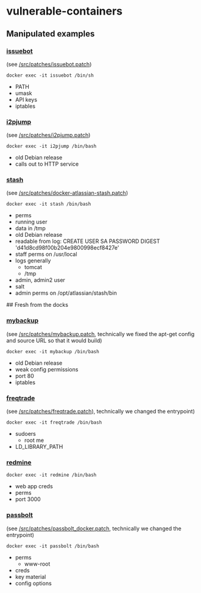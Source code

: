 # vulnerable-containers

## Manipulated examples

### [issuebot](https://hub.docker.com/r/pecan/issuebot)

(see [/src/patches/issuebot.patch](../master/src/patches/issuebot.patch))

```docker exec -it issuebot /bin/sh```

- PATH
- umask
- API keys
- iptables

### [i2pjump](https://hub.docker.com/r/geti2p/i2pjump)

(see [/src/patches/i2pjump.patch](../master/src/patches/i2pjump.patch))

```docker exec -it i2pjump /bin/bash```

- old Debian release
- calls out to HTTP service

### [stash](https://hub.docker.com/r/atlassian/stash)

(see [/src/patches/docker-atlassian-stash.patch](../master/src/patches/docker-atlassian-stash.patch))

```docker exec -it stash /bin/bash```

- perms
- running user
- data in /tmp
- old Debian release
- readable from log: CREATE USER SA PASSWORD DIGEST 'd41d8cd98f00b204e9800998ecf8427e'
- staff perms on /usr/local
- logs generally
  - tomcat
  - /tmp
- admin, admin2 user
- salt
- admin perms on /opt/atlassian/stash/bin

## Fresh from the docks

### [mybackup](https://hub.docker.com/r/javanile/mybackup)

(see [/src/patches/mybackup.patch](../master/src/patches/mybackup.patch), technically we fixed the apt-get config and source URL so that it would build)

```docker exec -it mybackup /bin/bash```

- old Debian release
- weak config permissions
- port 80
- iptables


### [freqtrade](https://hub.docker.com/r/freqtradeorg/freqtrade)

(see [/src/patches/freqtrade.patch](../master/src/patches/freqtrade.patch)), technically we changed the entrypoint)

```docker exec -it freqtrade /bin/bash```

- sudoers
  - root me
- LD_LIBRARY_PATH

### [redmine](https://hub.docker.com/_/redmine)

```docker exec -it redmine /bin/bash```

- web app creds
- perms
- port 3000

### [passbolt](https://hub.docker.com/r/passbolt/passbolt)

(see [/src/patches/passbolt_docker.patch](../master/src/patches/passbolt_docker.patch), technically we changed the entrypoint)

```docker exec -it passbolt /bin/bash```

- perms
  - www-root
- creds
- key material
- config options
